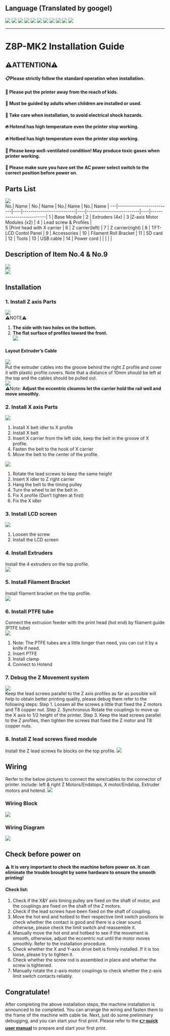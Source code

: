 ## Language (Translated by googel)
[![](../../lanpic/ES.png)](https://github-com.translate.goog/ZONESTAR3D/Z8P/tree/main/Z8P-MK2/1-Installation_Guide/readme.md?_x_tr_sl=en&_x_tr_tl=es)
[![](../../lanpic/PT.png)](https://github-com.translate.goog/ZONESTAR3D/Z8P/tree/main/Z8P-MK2/1-Installation_Guide/readme.md?_x_tr_sl=en&_x_tr_tl=pt)
[![](../../lanpic/FR.png)](https://github-com.translate.goog/ZONESTAR3D/Z8P/tree/main/Z8P-MK2/1-Installation_Guide/readme.md?_x_tr_sl=en&_x_tr_tl=fr)
[![](../../lanpic/RU.png)](https://github-com.translate.goog/ZONESTAR3D/Z8P/tree/main/Z8P-MK2/1-Installation_Guide/readme.md?_x_tr_sl=en&_x_tr_tl=ru)
[![](../../lanpic/IT.png)](https://github-com.translate.goog/ZONESTAR3D/Z8P/tree/main/Z8P-MK2/1-Installation_Guide/readme.md?_x_tr_sl=en&_x_tr_tl=it)
[![](../../lanpic/DE.png)](https://github-com.translate.goog/ZONESTAR3D/Z8P/tree/main/Z8P-MK2/1-Installation_Guide/readme.md?_x_tr_sl=en&_x_tr_tl=de)
[![](../../lanpic/PL.png)](https://github-com.translate.goog/ZONESTAR3D/Z8P/tree/main/Z8P-MK2/1-Installation_Guide/readme.md?_x_tr_sl=en&_x_tr_tl=pl)
[![](../../lanpic/KR.png)](https://github-com.translate.goog/ZONESTAR3D/Z8P/tree/main/Z8P-MK2/1-Installation_Guide/readme.md?_x_tr_sl=en&_x_tr_tl=ko)
[![](../../lanpic/JP.png)](https://github-com.translate.goog/ZONESTAR3D/Z8P/tree/main/Z8P-MK2/1-Installation_Guide/readme.md?_x_tr_sl=en&_x_tr_tl=ja)
[![](../../lanpic/SA.png)](https://github-com.translate.goog/ZONESTAR3D/Z8P/tree/main/Z8P-MK2/1-Installation_Guide/readme.md?_x_tr_sl=en&_x_tr_tl=ar)
[![](../../lanpic/CN.png)](https://github-com.translate.goog/ZONESTAR3D/Z8P/tree/main/Z8P-MK2/1-Installation_Guide/readme.md?_x_tr_sl=en&_x_tr_tl=zh-CN)

-----
# Z8P-MK2 Installation Guide
## :warning:ATTENTION:warning:
#### :clipboard:Please strictly follow the standard operation when installation.
#### :baby_bottle: Please put the printer away from the reach of kids.
#### :school: Must be guided by adults when children are installed or used.
#### :wrench: Take care when installation, to avoid electrical shock hazards.
#### :fire: Hotend has high temperature even the printer stop working.
#### :fire: Hotbed has high temperature even the printer stop working.
#### :ghost: Please keep well-ventilated condition! May produce toxic gases when printer working.
#### :electric_plug: Please make sure you have set the AC power select switch to the correct position before power on.

## Parts List
![](./pic/partlist.png)    
No.|         Name             | No.|              Name        | No.|              Name        | No.|              Name        |
---|--------------------------|----|--------------------------|----|--------------------------|----|--------------------------|
1  |        Base Module       | 2  |  Extruders (4x)          | 3  |Z-axis Motor Modules (x2) | 4  |  Lead screw & Profiles   |  
5  |Print head with X carrier | 6  |  Z carrier(left)         | 7  |   Z carrier(right)       | 8  |  TFT-LCD Contol Panel    |
9  | Accessories              | 10 |  Filament Roll Bracket   | 11 |  SD card                 | 12 |   Tools                  |
13 | USB cable                | 14 |  Power cord              |    |                          |    |                          | 
## Description of Item No.4 & No.9 
![](./pic/partlist2.png)    
![](./pic/partlist3.png) 

## Installation
### 1. Install Z axis Parts
![](./pic/installZ1.png)    
:warning:NOTE:warning:
1. **The side with two holes on the bottom.**      
2. **The flat surface of profiles toward the front.**   
![](./pic/installZ2.png)    
#### Layout Extruder’s Cable
![](./pic/installZ3.png)   
Put the extruder cables into the groove behind the right Z profile and cover it with plastic profile covers. Note that a distance of 10mm should be left at the top and the cables should be pulled out.    
![](./pic/installZ4.png)     
:warning:Note: **Adjust the eccentric cloumns let the carrier hold the rail well and move smoothly.**

### 2. Install X axis Parts
![](./pic/installX1.png)  
1. Install X belt idler to X profile 
2. Install X belt
3. Insert X carrier from the left side, keep the belt in the groove of X profile.
4. Fasten the belt to the hook of X carrier 
5. Move the belt to the center of the profile.   

![](./pic/installX2.png)  
1. Rotate the lead screws to keep the same height
2. Insert X idler to Z right carrier
3. Hang the belt to the timing pulley
4. Turn the wheel to let the belt in
5. Fix X profile (Don’t tighten at first)
6. Fix the X idler

### 3. Install LCD screen
![](./pic/InstallLCDScreen.png)  
1. Loosen the screw
2. Install the LCD screen

### 4. Install Extruders
Install the 4 extruders on the top profile.    
![](./pic/InstallExtruders.png)  

### 5. Install Filament Bracket
Install filament bracket on the top profile.    
![](./pic/InstallFilamentBracket.png)  

### 6. Install PTFE tube
Connect the extrusion feeder with the print head (hot end) by filament guide (PTFE tube)   
![](./pic/installPTFE.png)  
1. Note: The PTFE tubes are a little longer than need, you can cut it by a knife if need.
2. Insert PTFE
3. Install clamp
4. Connect to Hotend

### 7. Debug the Z Movement system
![](./pic/DebugZ.png)  
Keep the lead screws parallel to the Z axis profiles as far as possible will help to obtain better printing quality, please debug them refer to the following steps:
Step 1. Loosen all the screws a little that fixed the Z motors and T8 copper nut.
Step 2. Synchronous Rotate the couplings to move up the X axis to 1/2 height of the printer.
Step 3. Keep the lead screws parallel to the Z profiles, then tighten the screws that fixed the Z motor and T8 copper nuts.

### 8. Install Z lead screws fixed module
Install the Z lead screws fix blocks on the top profile.
![](./pic/InstallZFixModule.png)

## Wiring
Rerfer to the below pictures to connect the wire/cables to the connector of printer. include: left & right Z Motors/Endstops, X motor/Endstop, Extruder motors and hotend.
![](./pic/wiring.png)   
### Wiring Block
![](./Z8PMK2_Wiring_Block.jpg)
### Wiring Diagram
![](./Z8PM4-MK2_Wiring_Diagram.jpg)

## Check before power on
#### :warning: It is very important to check the machine before power on. It can eliminate the trouble brought by some hardware to ensure the smooth printing!
#### Check list:
1. Check if the X&Y axis timing pulley are fixed on the shaft of motor, and the couplings are fixed on the shaft of the Z motors.
2. Check if the lead screws have been fixed on the shaft of coupling.
3. Move the hot end and hotbed to their respective limit switch positions to check whether the contact is good and there is a clear sound. otherwise, please check the limit switch and reassemble it.
4. Manually move the hot end and hotbed to see if the movement is smooth, otherwise, adjust the eccentric nut until the motor moves smoothly. Refer to the installation procedure.
5. Check whether the X and Y-axis drive belt is firmly installed. If it is too loose, please try to tighten it.
6. Check whether the screw rod is assembled in place and whether the screw is tightened.
7. Manually rotate the z-axis motor couplings to check whether the z-axis limit switch contacts reliably.

## Congratulate! 
After completing the above installation steps, the machine installation is announced to be completed. You can arrange the wiring and fasten them to the frame of the machine with cable tie.
Next, just do some preliminary debugging, and you can start your first print. Please refer to the [**:point_right: quick user manual**](Z8PMK2_Quick_Use_Guide.md) to prepare and start your first print.
